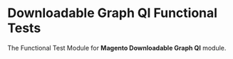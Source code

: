 # Downloadable Graph Ql Functional Tests

The Functional Test Module for **Magento Downloadable Graph Ql** module.
